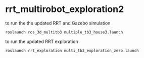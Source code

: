 # rrt_multirobot_exploration2

to run the the updated RRT and Gazebo simulation
```
roslaunch ros_3d_multitb3 multiple_tb3_house3.launch
```


to run the updated RRT exploration
```
roslaunch rrt_exploration multi_tb3_exploration_zero.launch
```
